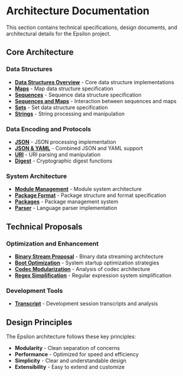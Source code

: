 # Architecture Documentation

This section contains technical specifications, design documents, and architectural details for the Epsilon project.

## Core Architecture

### Data Structures
- **[Data Structures Overview](data-structures.md)** - Core data structure implementations
- **[Maps](map.md)** - Map data structure specification
- **[Sequences](sequence.md)** - Sequence data structure specification
- **[Sequences and Maps](sequences-maps.md)** - Interaction between sequences and maps
- **[Sets](set.md)** - Set data structure specification
- **[Strings](string.md)** - String processing and manipulation

### Data Encoding and Protocols
- **[JSON](json.md)** - JSON processing implementation
- **[JSON & YAML](json-yaml.md)** - Combined JSON and YAML support
- **[URI](uri.md)** - URI parsing and manipulation
- **[Digest](digest.md)** - Cryptographic digest functions

### System Architecture
- **[Module Management](module-management.md)** - Module system architecture
- **[Package Format](package-format.md)** - Package structure and format specification
- **[Packages](packages.md)** - Package management system
- **[Parser](epsilon_lib_parser.md)** - Language parser implementation

## Technical Proposals

### Optimization and Enhancement
- **[Binary Stream Proposal](binary-stream-proposal.md)** - Binary data streaming architecture
- **[Boot Optimization](boot-optimization.md)** - System startup optimization strategies
- **[Codec Modularization](codec-modularization-analysis.md)** - Analysis of codec architecture
- **[Regex Simplification](regex-simplification-plan.md)** - Regular expression system simplification

### Development Tools
- **[Transcript](transcript.md)** - Development session transcripts and analysis

## Design Principles

The Epsilon architecture follows these key principles:

- **Modularity** - Clean separation of concerns
- **Performance** - Optimized for speed and efficiency
- **Simplicity** - Clear and understandable design
- **Extensibility** - Easy to extend and customize